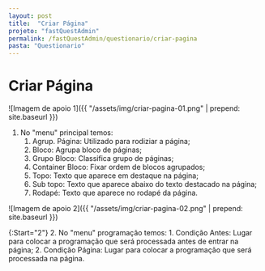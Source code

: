```yaml
---
layout: post
title:  "Criar Página"
projeto: "fastQuestAdmin"
permalink: /fastQuestAdmin/questionario/criar-pagina
pasta: "Questionario"
---
```

# Criar Página

![Imagem de apoio 1]({{ "/assets/img/criar-pagina-01.png" | prepend: site.baseurl }})

1. No "menu" principal temos:
    1. Agrup. Página: Utilizado para rodiziar a página;
    2. Bloco: Agrupa bloco de páginas;
    3. Grupo Bloco: Classifica grupo de páginas;
    4. Container Bloco: Fixar ordem de blocos agrupados;
    5. Topo: Texto que aparece em destaque na página;
    6. Sub topo: Texto que aparece abaixo do texto destacado na página;
    7. Rodapé: Texto que aparece no rodapé da página.

![Imagem de apoio 2]({{ "/assets/img/criar-pagina-02.png" | prepend: site.baseurl }})

{:Start="2"}
2. No "menu" programação temos:
    1. Condição Antes: Lugar para colocar a programação que será processada antes de entrar na página;
    2. Condição Página: Lugar para colocar a programação que será processada na página.